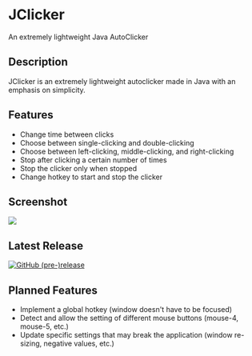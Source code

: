 # JClicker
An extremely lightweight Java AutoClicker

## Description
JClicker is an extremely lightweight autoclicker made in Java with an emphasis on simplicity.

## Features
  - Change time between clicks
  - Choose between single-clicking and double-clicking
  - Choose between left-clicking, middle-clicking, and right-clicking
  - Stop after clicking a certain number of times
  - Stop the clicker only when stopped
  - Change hotkey to start and stop the clicker

## Screenshot
![](https://i.imgur.com/p0Y5V6T.png)

## Latest Release
[![GitHub (pre-)release](https://img.shields.io/github/release/Bonfire/JClicker/all.svg)](https://github.com/Bonfire/JClicker/releases)

## Planned Features
  - Implement a global hotkey (window doesn't have to be focused)
  - Detect and allow the setting of different mouse buttons (mouse-4, mouse-5, etc.)
  - Update specific settings that may break the application (window re-sizing, negative values, etc.)
